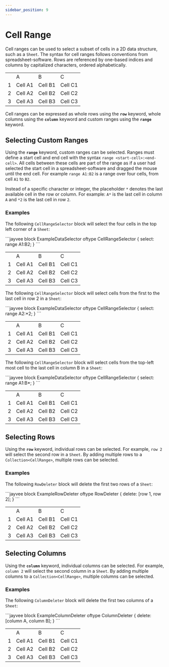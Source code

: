 ```yaml
---
sidebar_position: 9
---
```


# Cell Range

Cell ranges can be used to select a subset of cells in a 2D data structure, such as a `Sheet`. The syntax for cell ranges follows conventions from spreadsheet-software. Rows are referenced by one-based indices and columns by capitalized characters, ordered alphabetically.

<table>
    <tr>
        <td></td>
        <td>A</td>
        <td>B</td>
        <td>C</td>
    </tr>
    <tr>
        <td>1</td>
        <td class="example-table__highlighted">Cell A1</td>
        <td class="example-table__highlighted">Cell B1</td>
        <td class="example-table__highlighted">Cell C1</td>
    </tr>
    <tr>
        <td>2</td>
        <td class="example-table__highlighted">Cell A2</td>
        <td class="example-table__highlighted">Cell B2</td>
        <td class="example-table__highlighted">Cell C2</td>
    </tr>
    <tr>
        <td>3</td>
        <td class="example-table__highlighted">Cell A3</td>
        <td class="example-table__highlighted">Cell B3</td>
        <td class="example-table__highlighted">Cell C3</td>
    </tr>
</table>

Cell ranges can be expressed as whole rows using the **`row`** keyword, whole columns using the **`column`** keyword and custom ranges using the **`range`** keyword.

## Selecting Custom Ranges

Using the **`range`** keyword, custom ranges can be selected. Ranges must define a start cell and end cell with the syntax `range <start-cell>:<end-cell>`. All cells between these cells are part of the range as if a user had selected the start cell in a spreadsheet-software and dragged the mouse until the end cell. For example `range A1:B2` is a range over four cells, from cell `A1` to `B2`.

Instead of a specific character or integer, the placeholder `*` denotes the last available cell in the row or column. For example: `A*` is the last cell in column `A` and `*2` is the last cell in row `2`.

### Examples
The following `CellRangeSelector` block will select the four cells in the top left corner of a `Sheet`:

<div class"side-by-side__container">
```jayvee
 block ExampleDataSelector oftype CellRangeSelector {
   select: range A1:B2;
 }
```
<table>
    <tr>
        <td></td>
        <td>A</td>
        <td>B</td>
        <td>C</td>
    </tr>
    <tr>
        <td>1</td>
        <td class="example-table__highlighted">Cell A1</td>
        <td class="example-table__highlighted">Cell B1</td>
        <td>Cell C1</td>
    </tr>
    <tr>
        <td>2</td>
        <td class="example-table__highlighted">Cell A2</td>
        <td class="example-table__highlighted">Cell B2</td>
        <td>Cell C2</td>
    </tr>
    <tr>
        <td>3</td>
        <td>Cell A3</td>
        <td>Cell B3</td>
        <td>Cell C3</td>
    </tr>
</table>
</div>

The following `CellRangeSelector` block will select cells from the first to the last cell in row 2 in a `Sheet`:

<div class"side-by-side__container">
```jayvee
 block ExampleDataSelector oftype CellRangeSelector {
   select: range A2:*2;
 }
```
<table>
    <tr>
        <td></td>
        <td>A</td>
        <td>B</td>
        <td>C</td>
    </tr>
    <tr>
        <td>1</td>
        <td>Cell A1</td>
        <td>Cell B1</td>
        <td>Cell C1</td>
    </tr>
    <tr>
        <td>2</td>
        <td class="example-table__highlighted">Cell A2</td>
        <td class="example-table__highlighted">Cell B2</td>
        <td class="example-table__highlighted">Cell C2</td>
    </tr>
    <tr>
        <td>3</td>
        <td>Cell A3</td>
        <td>Cell B3</td>
        <td>Cell C3</td>
    </tr>
</table>
</div>

The following `CellRangeSelector` block will select cells from the top-left most cell to the last cell in column B in a `Sheet`:

<div class"side-by-side__container">
```jayvee
 block ExampleDataSelector oftype CellRangeSelector {
   select: range A1:B*;
 }
```
<table>
    <tr>
        <td></td>
        <td>A</td>
        <td>B</td>
        <td>C</td>
    </tr>
    <tr>
        <td>1</td>
        <td class="example-table__highlighted">Cell A1</td>
        <td class="example-table__highlighted">Cell B1</td>
        <td>Cell C1</td>
    </tr>
    <tr>
        <td>2</td>
        <td class="example-table__highlighted">Cell A2</td>
        <td class="example-table__highlighted">Cell B2</td>
        <td>Cell C2</td>
    </tr>
    <tr>
        <td>3</td>
        <td class="example-table__highlighted">Cell A3</td>
        <td class="example-table__highlighted">Cell B3</td>
        <td>Cell C3</td>
    </tr>
</table>
</div>

## Selecting Rows

Using the **`row`** keyword, individual rows can be selected. For example, `row 2` will select the second row in a `Sheet`. By adding multiple rows to a `Collection<CellRange>`, multiple rows can be selected.

### Examples
The following `RowDeleter` block will delete the first two rows of a `Sheet`:

<div class"side-by-side__container">
```jayvee
 block ExampleRowDeleter oftype RowDeleter {
   delete: [row 1, row 2];
 }
```
<table>
    <tr>
        <td></td>
        <td>A</td>
        <td>B</td>
        <td>C</td>
    </tr>
    <tr>
        <td>1</td>
        <td class="example-table__highlighted">Cell A1</td>
        <td class="example-table__highlighted">Cell B1</td>
        <td class="example-table__highlighted">Cell C1</td>
    </tr>
    <tr>
        <td>2</td>
        <td class="example-table__highlighted">Cell A2</td>
        <td class="example-table__highlighted">Cell B2</td>
        <td class="example-table__highlighted">Cell C2</td>
    </tr>
    <tr>
        <td>3</td>
        <td>Cell A3</td>
        <td>Cell B3</td>
        <td>Cell C3</td>
    </tr>
</table>
</div>

## Selecting Columns

Using the **`column`** keyword, individual columns can be selected. For example, `column 2` will select the second column in a `Sheet`. By adding multiple columns to a `Collection<CellRange>`, multiple columns can be selected.

### Examples
The following `ColumnDeleter` block will delete the first two columns of a `Sheet`:

<div class"side-by-side__container">
```jayvee
 block ExampleColumnDeleter oftype ColumnDeleter {
   delete: [column A, column B];
 }
```
<table>
    <tr>
        <td></td>
        <td>A</td>
        <td>B</td>
        <td>C</td>
    </tr>
    <tr>
        <td>1</td>
        <td class="example-table__highlighted">Cell A1</td>
        <td class="example-table__highlighted">Cell B1</td>
        <td>Cell C1</td>
    </tr>
    <tr>
        <td>2</td>
        <td class="example-table__highlighted">Cell A2</td>
        <td class="example-table__highlighted">Cell B2</td>
        <td>Cell C2</td>
    </tr>
    <tr>
        <td>3</td>
        <td class="example-table__highlighted">Cell A3</td>
        <td class="example-table__highlighted">Cell B3</td>
        <td>Cell C3</td>
    </tr>
</table>
</div>
